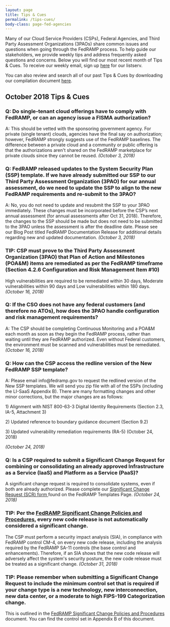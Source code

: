 ```yaml
---
layout: page
title: Tips & Cues
permalink: /tips-cues/
body-class: page-fed-agencies
---
```

Many of our Cloud Service Providers (CSPs), Federal Agencies, and Third Party Assessment Organizations (3PAOs) share common issues and questions when going through the FedRAMP process. To help guide our stakeholders, we provide weekly tips and address frequently asked questions and concerns. Below you will find our most recent month of Tips & Cues. To receive our weekly email, sign up [here](https://public.govdelivery.com/accounts/USGSA/subscriber/new?qsp=USGSA_2224) for our listserv. 

You can also review and search all of our past Tips & Cues by downloading our compilation document <a href="{{site.baseurl}}/assets/resources/documents/FedRAMP_Tips_and_Cues.pdf">here</a>.
<h2>October 2018 Tips & Cues</h2>

<div class="q3">
<h3>Q: Do single-tenant cloud offerings have to comply with FedRAMP, or can an agency issue a FISMA authorization?</h3>
<p>
A: This should be vetted with the sponsoring government agency. For private (single tenant) clouds, agencies have the final say on authorization; however, FedRAMP strongly suggests use of the FedRAMP baselines. The difference between a private cloud and a community or public offering is that the authorizations aren't shared on the FedRAMP marketplace for private clouds since they cannot be reused.
<em>(October 3, 2018)</em>
</p>
</div>

<div class="q3">
<h3>Q: FedRAMP released updates to the System Security Plan (SSP) template. If we have already submitted our SSP to our Third Party Assessment Organization (3PAO) for our annual assessment, do we need to update the SSP to align to the new FedRAMP requirements and re-submit to the 3PAO?</h3>
<p>
A: No, you do not need to update and resubmit the SSP to your 3PAO immediately. These changes must be incorporated before the CSP’s next annual assessment (for annual assessments after Oct 31, 2018). Therefore, the changes to the SSP should be made but does not need to be submitted to the 3PAO unless the assessment is after the deadline date. Please see our Blog Post titled FedRAMP Documentation Release for additional details regarding new and updated documentation. 
<em>(October 3, 2018)</em>
</p>
</div>

<div class="q3">
<h3>TIP: CSP must prove to the Third Party Assessment Organization (3PAO) that Plan of Action and Milestones (POA&M) items are remediated as per the FedRAMP timeframe (Section 4.2.6 Configuration and Risk Management Item #10)</h3>
<p>
High vulnerabilities are required to be remediated within 30 days, Moderate vulnerabilities within 90 days and Low vulnerabilities within 180 days. 
<em>(October 16, 2018)</em>
</p>
</div>

<div class="q3">
<h3>Q: If the CSO does not have any federal customers (and therefore no ATOs), how does the 3PAO handle configuration and risk management requirements?</h3>
<p>
A: The CSP should be completing Continuous Monitoring and a POA&M each month as soon as they begin the FedRAMP process, rather than waiting until they are FedRAMP authorized. Even without Federal customers, the environment must be scanned and vulnerabilities must be remediated.
<em>(October 16, 2018)</em>
</p>
</div>

<div class="q3">
<h3>Q: How can the CSP access the redline version of the New FedRAMP SSP template?</h3>
<p>
A: Please email info@fedramp.gov to request the redlined version of the New SSP templates. We will send you zip file with all of the SSPs (including the LI-SaaS Appendix B). There are many formatting changes and other minor corrections, but the major changes are as follows:
<p>
1) Alignment with NIST 800-63-3 Digital Identity Requirements (Section 2.3, IA-5, Attachment 3)
</p>
 <p>
2) Updated reference to boundary guidance document (Section 9.2)
   </p>
 <p>
3) Updated vulnerability remediation requirements (RA-5)  (October 24, 2018)
 </p>
 <p>
<em>(October 24, 2018)</em>
</p>
</div>

<div class="q3">
<h3>Q: Is a CSP required to submit a Significant Change Request for combining or consolidating an already approved Infrastructure as a Service (IaaS) and Platform as a Service (PaaS)?</h3>
<p>
A significant change request is required to consolidate systems, even if both are already authorized. Please complete our <a href="{{site.baseurl}}/assets/resources/templates/FedRAMP-Significant-Change-Form-Template.pdf">Significant Change Request (SCR) form </a> found on the FedRAMP Templates Page.  
<em>(October 24, 2018)</em>
</p>
</div>

<div class="q3">
<h3>TIP: Per the <a href="{{site.baseurl}}/assets/resources/templates/CSP_Significant_Change_Policies_and_Procedures.docx">FedRAMP Significant Change Policies and Procedures</a>, every new code release is not automatically considered a significant change.</h3>
<p>
The CSP must perform a security impact analysis (SIA), in compliance with FedRAMP control CM-4, on every new code release, including the analysis required by the FedRAMP SA-11 controls (the base control and enhancements). Therefore, if an SIA shows that the new code release will adversely affect the system's security posture, the new code release must be treated as a significant change.
<em>(October 31, 2018)</em>
</p>
</div>

<div class="q3">
<h3>TIP: Please remember when submitting a Significant Change Request to include the minimum control set that is required if your change type is a new technology, new interconnection, new data center, or a moderate to high FIPS-199 Categorization change.</h3>
<p>
This is outlined in the <a href="{{site.baseurl}}/assets/resources/templates/CSP_Significant_Change_Policies_and_Procedures.docx">FedRAMP Significant Change Policies and Procedures</a> document. You can find the control set in Appendix B of this document. 
</p>
</div>
